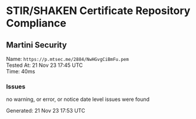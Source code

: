 # STIR/SHAKEN Certificate Repository Compliance

## Martini Security

Name: `https://p.mtsec.me/2884/NwHGvgCiBmFu.pem`\
Tested At: 21 Nov 23 17:45 UTC\
Time: 40ms

### Issues

no warning, or error, or notice date level issues were found

Generated: 21 Nov 23 17:53 UTC